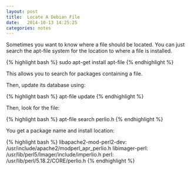 ```yaml
---
layout: post
title:  Locate A Debian File
date:   2014-10-13 14:25:25
categories: notes
---
```

Sometimes you want to know where a file should be located.  You can just search the apt-file system for the location to where a file is installed.

{% highlight bash %}
sudo apt-get install apt-file
{% endhighlight %}

This allows you to search for packages containing a file.

Then, update its database using:

{% highlight bash %}
apt-file update
{% endhighlight %}

Then, look for the file:

{% highlight bash %}
apt-file search perlio.h
{% endhighlight %}

You get a package name and install location:

{% highlight bash %}
libapache2-mod-perl2-dev: /usr/include/apache2/modperl_apr_perlio.h
libimager-perl: /usr/lib/perl5/Imager/include/imperlio.h
perl: /usr/lib/perl/5.18.2/CORE/perlio.h
{% endhighlight %}


